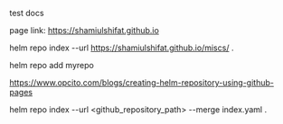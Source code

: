 test docs

page link:  https://shamiulshifat.github.io

helm repo index --url https://shamiulshifat.github.io/miscs/ .

helm repo add myrepo 

https://www.opcito.com/blogs/creating-helm-repository-using-github-pages


helm repo index --url <github_repository_path> --merge index.yaml .